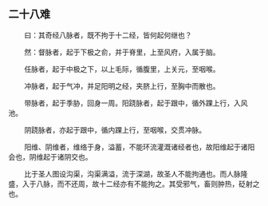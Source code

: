 ## 二十八难
<p>&emsp;&emsp;
曰：其奇经八脉者，既不拘于十二经，皆何起何继也？
</p>
<p>&emsp;&emsp;
然：督脉者，起于下极之俞，并于脊里，上至风府，入属于脑。
</p>
<p>&emsp;&emsp;
任脉者，起于中极之下，以上毛际，循腹里，上关元，至咽喉。
</p>
<p>&emsp;&emsp;
冲脉者，起于气冲，并足阳明之经，夹脐上行，至胸中而散也。
</p>
<p>&emsp;&emsp;
带脉者，起于季胁，回身一周。阳跷脉者，起于跟中，循外踝上行，入风池。
</p>
<p>&emsp;&emsp;
阴跷脉者，亦起于跟中，循内踝上行，至咽喉，交贯冲脉。
</p>
<p>&emsp;&emsp;
阳维、阴维者，维络于身，溢蓄，不能环流灌溉诸经者也，故阳维起于诸阳会也，阴维起于诸阴交也。
</p>
<p>&emsp;&emsp;
比于圣人图设沟渠，沟渠满溢，流于深湖，故圣人不能拘通也。而人脉隆盛，入于八脉，而不还周，故十二经亦有不能拘之。其受邪气，畜则肿热，砭射之也。
</p>